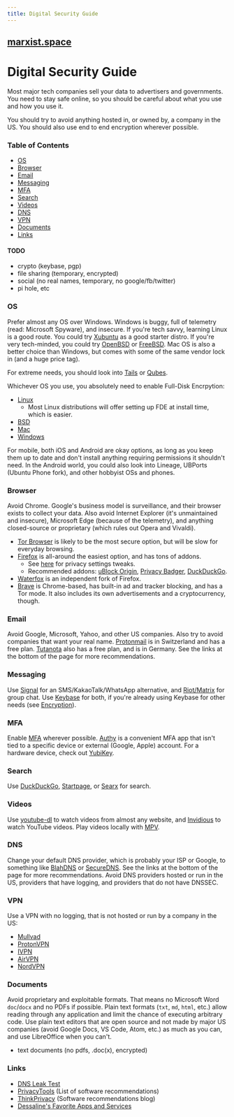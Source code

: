 ```yaml
---
title: Digital Security Guide
---
```


## [marxist.space](https://marxist.space)

# Digital Security Guide

Most major tech companies sell your data to advertisers and governments. You
need to stay safe online, so you should be careful about what you use and how
you use it.

You should try to avoid anything hosted in, or owned by, a company in the US.
You should also use end to end encryption wherever possible.

### Table of Contents

* [OS](#os)
* [Browser](#browser)
* [Email](#email)
* [Messaging](#messaging)
* [MFA](#mfa)
* [Search](#search)
* [Videos](#videos)
* [DNS](#dns)
* [VPN](#vpn)
* [Documents](#documents)
* [Links](#links)

#### TODO

* crypto (keybase, pgp)
* file sharing (temporary, encrypted)
* social (no real names, temporary, no google/fb/twitter)
* pi hole, etc

### OS

Prefer almost any OS over Windows. Windows is buggy, full of telemetry (read:
Microsoft Spyware), and insecure. If you're tech savvy, learning Linux is a good
route. You could try [Xubuntu](https://xubuntu.org/) as a good starter distro.
If you're very tech-minded, you could try [OpenBSD](https://www.openbsd.org/) or
[FreeBSD](https://www.freebsd.org/). Mac OS is also a better choice than
Windows, but comes with some of the same vendor lock in (and a huge price tag).

For extreme needs, you should look into [Tails](https://tails.boum.org/) or
[Qubes](https://www.qubes-os.org/).

Whichever OS you use, you absolutely need to enable Full-Disk Encrpytion:

* [Linux](https://wiki.archlinux.org/index.php/Disk_encryption)
    * Most Linux distributions will offer setting up FDE at install time, which is easier.
* [BSD](https://forums.freebsd.org/threads/howto-quick-geli-encryption-guide.29652/)
* [Mac](https://support.apple.com/en-us/HT204837)
* [Windows](https://support.microsoft.com/en-us/help/4028713/windows-10-turn-on-device-encryption)

For mobile, both iOS and Android are okay options, as long as you keep them up
to date and don't install anything requiring permissions it shouldn't need. In
the Android world, you could also look into Lineage, UBPorts (Ubuntu Phone
fork), and other hobbyist OSs and phones.

### Browser

Avoid Chrome. Google's business model is surveillance, and their browser exists
to collect your data. Also avoid Internet Explorer (it's unmaintained and
insecure), Microsoft Edge (because of the telemetry), and anything
closed-source or proprietary (which rules out Opera and Vivaldi).

* [Tor Browser](https://www.torproject.org/download/) is likely to be the most secure option, but will be slow for everyday browsing.
* [Firefox](https://www.mozilla.org/en-US/firefox/) is all-around the easiest option, and has tons of addons.
    * See [here](https://github.com/pyllyukko/user.js) for privacy settings tweaks.
    * Recommended addons: [uBlock Origin](https://addons.mozilla.org/en-US/firefox/addon/ublock-origin/), [Privacy Badger](https://addons.mozilla.org/en-US/firefox/addon/privacy-badger17/), [DuckDuckGo](https://addons.mozilla.org/en-US/firefox/addon/duckduckgo-for-firefox/?src=search).
* [Waterfox](https://www.waterfox.net/) is an independent fork of Firefox.
* [Brave](https://brave.com/) is Chrome-based, has built-in ad and tracker blocking, and has a Tor mode. It also includes its own advertisements and a cryptocurrency, though.

### Email

Avoid Google, Microsoft, Yahoo, and other US companies. Also try to avoid companies that want your real name.
[Protonmail](https://protonmail.com/) is in Switzerland and has a free plan. [Tutanota](https://tutanota.com/) also has a free plan, and is in Germany.
See the links at the bottom of the page for more recommendations.

### Messaging

Use [Signal](https://signal.org/) for an SMS/KakaoTalk/WhatsApp alternative, and [Riot/Matrix](https://about.riot.im/) for group chat.
Use [Keybase](https://keybase.io/) for both, if you're already using Keybase for other needs (see [Encryption](#encryption)).

### MFA

Enable [MFA](https://en.wikipedia.org/wiki/Multi-factor_authentication) wherever possible.
[Authy](https://authy.com/) is a convenient MFA app that isn't tied to a specific device or external (Google, Apple) account.
For a hardware device, check out [YubiKey](https://www.yubico.com/).

### Search

Use [DuckDuckGo](https://duckduckgo.com/), [Startpage](https://www.startpage.com/), or [Searx](https://searx.me/) for search.

### Videos

Use [youtube-dl](https://youtube-dl.org/) to watch videos from almost any website, and [Invidious](https://www.invidio.us/) to watch YouTube videos.
Play videos locally with [MPV](https://mpv.io/).

### DNS

Change your default DNS provider, which is probably your ISP or Google, to something like [BlahDNS](https://blahdns.com/) or [SecureDNS](https://securedns.eu/).
See the links at the bottom of the page for more recommendations.
Avoid DNS providers hosted or run in the US, providers that have logging, and providers that do not have DNSSEC.

### VPN

Use a VPN with no logging, that is not hosted or run by a company in the US:

* [Mullvad](https://mullvad.net/en/)
* [ProtonVPN](https://protonvpn.com/)
* [IVPN](https://www.ivpn.net/)
* [AirVPN](https://airvpn.org/)
* [NordVPN](https://nordvpn.com/)

### Documents

Avoid proprietary and exploitable formats. That means no Microsoft Word `doc`/`docx` and no PDFs if possible.
Plain text formats (`txt`, `md`, `html`, etc.) allow reading through any application and limit the chance of executing arbitrary code.
Use plain text editors that are open source and not made by major US companies (avoid Google Docs, VS Code, Atom, etc.) as much as you can, and use LibreOffice when you can't.

* text documents (no pdfs, .doc(x), encrypted)
### Links

* [DNS Leak Test](https://dnsleaktest.com/)
* [PrivacyTools](https://www.privacytools.io/) (List of software recommendations)
* [ThinkPrivacy](https://www.thinkprivacy.io/) (Software recommendations blog)
* [Dessaline's Favorite Apps and Services](https://github.com/dessalines/essays/blob/master/favorite_apps_and_services.md)
